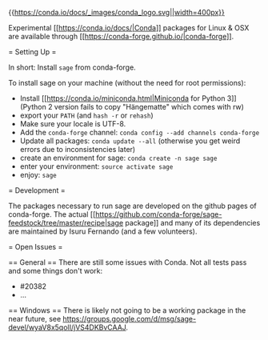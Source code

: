 {{https://conda.io/docs/_images/conda_logo.svg||width=400px}}

Experimental [[https://conda.io/docs/|Conda]] packages for Linux & OSX are available through [[https://conda-forge.github.io/|conda-forge]].

= Setting Up =

In short: Install `sage` from conda-forge.

To install sage on your machine (without the need for root permissions):

 * Install [[https://conda.io/miniconda.html|Miniconda for Python 3]] (Python 2 version fails to copy "Hängematte" which comes with rw)
 * export your `PATH` (and `hash -r` or `rehash`)
 * Make sure your locale is UTF-8.
 * Add the `conda-forge` channel: `conda config --add channels conda-forge`
 * Update all packages: `conda update --all` (otherwise you get weird errors due to inconsistencies later)
 * create an environment for sage: `conda create -n sage sage`
 * enter your environment: `source activate sage`
 * enjoy: `sage`

= Development =

The packages necessary to run sage are developed on the github pages of conda-forge. The actual [[https://github.com/conda-forge/sage-feedstock/tree/master/recipe|sage package]] and many of its dependencies are maintained by Isuru Fernando (and a few volunteers).

= Open Issues =

== General ==
There are still some issues with Conda. Not all tests pass and some things don't work:
 * #20382
 * …

== Windows ==
There is likely not going to be a working package in the near future, see https://groups.google.com/d/msg/sage-devel/wyaV8x5qolI/jVS4DKBvCAAJ.
